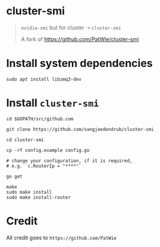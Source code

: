 # cluster-smi

> `nvidia-smi` but for cluster ➝ `cluster-smi`
>
> A fork of https://github.com/PatWie/cluster-smi

# Install system dependencies

```
sudo apt install libzmq3-dev
```

# Install `cluster-smi`

```
cd $GOPATH/src/github.com

git clone https://github.com/sangjeedondrub/cluster-smi

cd cluster-smi

cp -rf config.example config.go

# change your configuration, if it is required,
# e.g. `c.RouterIp = "****"`

go get

make
sudo make install
sudo make install-router
```

# Credit

All credit goes to `https://github.com/PatWie`
